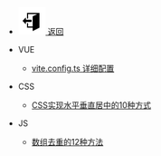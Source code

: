 - ![icon-sccess](../../_media/svg/exit.svg)[ 返回](../../README.md.md)

- VUE

  - [vite.config.ts 详细配置](web/vite配置文件详解.md)

- CSS
  - [CSS实现水平垂直居中的10种方式](web/css实现水平垂直居中的10种方式.md)
- JS
  - [数组去重的12种方法](web/数组去重12种方法.md)

